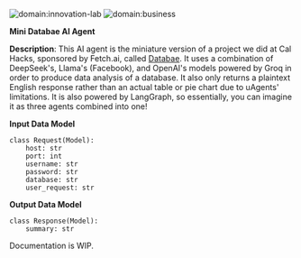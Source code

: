 ![domain:innovation-lab](https://img.shields.io/badge/innovation--lab-3D8BD3)
![domain:business](https://img.shields.io/badge/business-3D8BD3)

**Mini Databae AI Agent**

**Description**: This AI agent is the miniature version of a project we did at Cal Hacks, sponsored by Fetch.ai, called [Databae](https://github.com/trungtran1234/databae). It uses a combination of DeepSeek's, Llama's (Facebook), and OpenAI's models 
powered by Groq in order to produce data analysis of a database. It also only returns a plaintext English response rather than an actual table or pie chart due to uAgents' limitations. It is also powered by LangGraph, so essentially, you can imagine it as three agents combined into one!

**Input Data Model**
```
class Request(Model):
    host: str
    port: int
    username: str
    password: str
    database: str
    user_request: str
```

**Output Data Model**
```
class Response(Model):
    summary: str
```



Documentation is WIP. 
